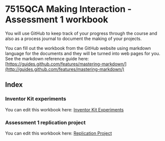 # 7515QCA Making Interaction - Assessment 1 workbook

You will use GitHub to keep track of your progress through the course and also as a process journal to document the making of your projects.

You can fill out the workbook from the GitHub website using markdown language for the documents and they will be turned into web pages for you. See the markdown reference guide here: [https://guides.github.com/features/mastering-markdown/](http://guides.github.com/features/mastering-markdown/)

## Index

### Inventor Kit experiments ###

You can edit this workbook here: [Inventor Kit Experiments](/experiments/experiments.md)


### Assessment 1 replication project ###

You can edit this workbook here: [Replication Project](/replicationproject/replication.md) 


